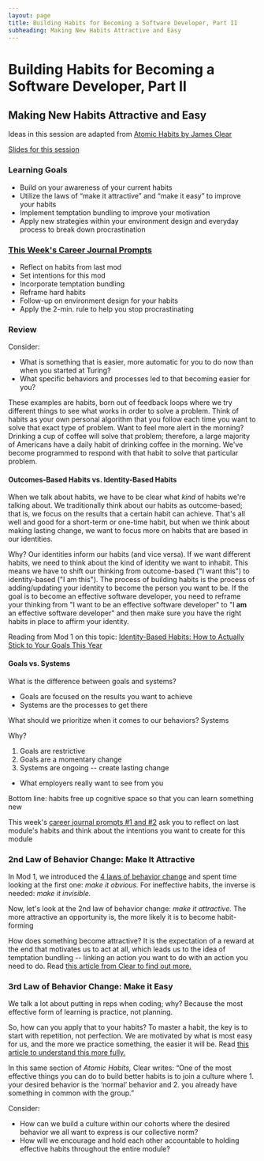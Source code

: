 ```yaml
---
layout: page
title: Building Habits for Becoming a Software Developer, Part II
subheading: Making New Habits Attractive and Easy
---
```


# Building Habits for Becoming a Software Developer, Part II
## Making New Habits Attractive and Easy

Ideas in this session are adapted from [Atomic Habits by James Clear](https://bookshop.org/books/atomic-habits-an-easy-proven-way-to-build-good-habits-break-bad-ones/9780735211292)

[Slides for this session](https://docs.google.com/presentation/d/1_SFwI3DLHHXCLZjqxugochHSei2BSwQDoI4p3Nl44kA/edit?usp=sharing)

### Learning Goals
* Build on your awareness of your current habits
* Utilize the laws of “make it attractive” and “make it easy” to improve your habits
* Implement temptation bundling to improve your motivation
* Apply new strategies within your environment design and everyday process to break down procrastination

### [This Week's Career Journal Prompts](/module_two/mod2_career_journal_prompts#week-1)

* Reflect on habits from last mod
* Set intentions for this mod
* Incorporate temptation bundling
* Reframe hard habits
* Follow-up on environment design for your habits
* Apply the 2-min. rule to help you stop procrastinating

### Review
Consider:

* What is something that is easier, more automatic for you to do now than when you started at Turing?
* What specific behaviors and processes led to that becoming easier for you?  

These examples are habits, born out of feedback loops where we try different things to see what works in order to solve a problem. Think of habits as your own personal algorithm that you follow each time you want to solve that exact type of problem. Want to feel more alert in the morning? Drinking a cup of coffee will solve that problem; therefore, a large majority of Americans have a daily habit of drinking coffee in the morning. We've become programmed to respond with that habit to solve that particular problem.

#### Outcomes-Based Habits vs. Identity-Based Habits
When we talk about habits, we have to be clear what *kind* of habits we're talking about. We traditionally think about our habits as outcome-based; that is, we focus on the results that a certain habit can achieve. That's all well and good for a short-term or one-time habit, but when we think about making lasting change, we want to focus more on habits that are based in our identities.

Why? Our identities inform our habits (and vice versa). If we want different habits, we need to think about the kind of identity we want to inhabit. This means we have to shift our thinking from outcome-based ("I want this") to identity-based ("I am this"). The process of building habits is the process of adding/updating your identity to become the person you want to be. If the goal is to become an effective software developer, you need to reframe your thinking from "I want to be an effective software developer" to "I **am** an effective software developer" and then make sure you have the right habits in place to affirm your identity.

Reading from Mod 1 on this topic: [Identity-Based Habits: How to Actually Stick to Your Goals This Year](https://jamesclear.com/identity-based-habits)

#### Goals vs. Systems
What is the difference between goals and systems?

* Goals are focused on the results you want to achieve
* Systems are the processes to get there

What should we prioritize when it comes to our behaviors? Systems

Why?
1. Goals are restrictive
2. Goals are a momentary change
3. Systems are ongoing -- create lasting change
  * What employers really want to see from you

Bottom line: habits free up cognitive space so that you can learn something new

This week's [career journal prompts #1 and #2](/module_two/mod2_career_journal_prompts#week-1) ask you to reflect on last module's habits and think about the intentions you want to create for this module

### 2nd Law of Behavior Change: Make It Attractive
In Mod 1, we introduced the [4 laws of behavior change](/module_one/week_3_building_habits) and spent time looking at the first one: *make it obvious.* For ineffective habits, the inverse is needed: *make it invisible.*

Now, let's look at the 2nd law of behavior change: *make it attractive.* The more attractive an opportunity is, the more likely it is to become habit-forming

How does something become attractive? It is the expectation of a reward at the end that motivates us to act at all, which leads us to the idea of temptation bundling -- linking an action you want to do with an action you need to do. Read [this article from Clear to find out more.](https://jamesclear.com/temptation-bundling)

### 3rd Law of Behavior Change: Make it Easy
We talk a lot about putting in reps when coding; why? Because the most effective form of learning is practice, not planning.

So, how can you apply that to your habits? To master a habit, the key is to start with repetition, not perfection. We are motivated by what is most easy for us, and the more we practice something, the easier it will be. Read [this article to understand this more fully.](https://jamesclear.com/repetitions)

In this same section of *Atomic Habits,* Clear writes: “One of the most effective things you can do to build better habits is to join a culture where 1. your desired behavior is the ‘normal’ behavior and 2. you already have something in common with the group.”

Consider:

* How can we build a culture within our cohorts where the desired behavior we all want to express is our collective norm?
* How will we encourage and hold each other accountable to holding effective habits throughout the entire module?

